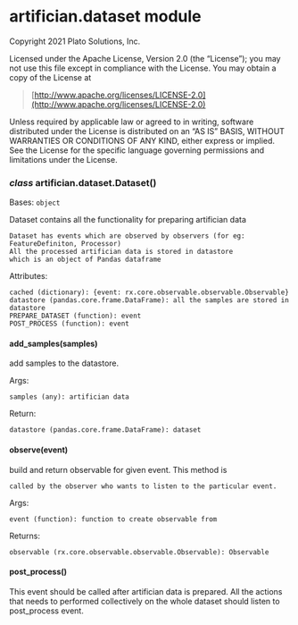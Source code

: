 # artifician.dataset module

Copyright 2021 Plato Solutions, Inc.

Licensed under the Apache License, Version 2.0 (the “License”);
you may not use this file except in compliance with the License.
You may obtain a copy of the License at

> [http://www.apache.org/licenses/LICENSE-2.0](http://www.apache.org/licenses/LICENSE-2.0)

Unless required by applicable law or agreed to in writing, software
distributed under the License is distributed on an “AS IS” BASIS,
WITHOUT WARRANTIES OR CONDITIONS OF ANY KIND, either express or implied.
See the License for the specific language governing permissions and
limitations under the License.


### _class_ artifician.dataset.Dataset()
Bases: `object`

Dataset contains all the functionality for preparing artifician data

    Dataset has events which are observed by observers (for eg: FeatureDefiniton, Processor)
    All the processed artifician data is stored in datastore
    which is an object of Pandas dataframe

Attributes:

    cached (dictionary): {event: rx.core.observable.observable.Observable}
    datastore (pandas.core.frame.DataFrame): all the samples are stored in datastore
    PREPARE_DATASET (function): event
    POST_PROCESS (function): event


#### add_samples(samples)
add samples to the datastore.

Args:

    samples (any): artifician data

Return:

    datastore (pandas.core.frame.DataFrame): dataset


#### observe(event)
build and return observable for given event. This method is

    called by the observer who wants to listen to the particular event.

Args:

    event (function): function to create observable from

Returns:

    observable (rx.core.observable.observable.Observable): Observable


#### post_process()
This event should be called after artifician data is prepared.
All the actions that needs to performed collectively on the whole
dataset should listen to post_process event.
